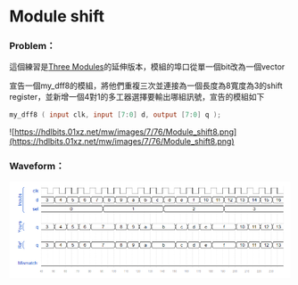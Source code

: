 # Module shift

### Problem：

這個練習是[Three Modules](https://github.com/freexd0m0329/HDLBits/tree/main/Ch2_VerilogLanguague/Ch2-3_Modules/L04_Three_Modules)的延伸版本，模組的埠口從單一個bit改為一個vector

宣告一個my_dff8的模組，將他們重複三次並連接為一個長度為8寬度為3的shift register，並新增一個4對1的多工器選擇要輸出哪組訊號，宣告的模組如下

```verilog
my_dff8 ( input clk, input [7:0] d, output [7:0] q );
```

![https://hdlbits.01xz.net/mw/images/7/76/Module_shift8.png](https://hdlbits.01xz.net/mw/images/7/76/Module_shift8.png)

### Waveform：

![waveform](https://github.com/freexd0m0329/HDLBits/blob/main/Ch2_VerilogLanguague/Ch2-3_Modules/L05_Module_Vectors/waveform.png?raw=true)